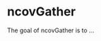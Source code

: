 
<!-- README.md is generated from README.Rmd. Please edit that file -->

# ncovGather

<!-- badges: start -->
<!-- badges: end -->

The goal of ncovGather is to …
